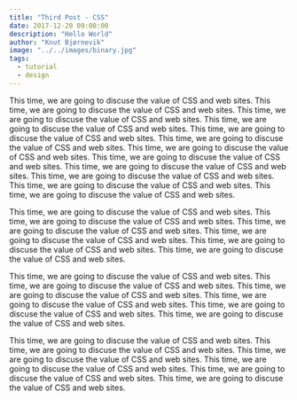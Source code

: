 ```yaml
---
title: "Third Post - CSS"
date: 2017-12-20 09:00:00
description: "Hello World"
author: "Knut Bjørnevik"
image: "../../images/binary.jpg"
tags:
  - tutorial
  - design
---
```


This time, we are going to discuse the value of CSS and web sites. This time, we are going to discuse the value of CSS and web sites. This time, we are going to discuse the value of CSS and web sites. This time, we are going to discuse the value of CSS and web sites. This time, we are going to discuse the value of CSS and web sites. This time, we are going to discuse the value of CSS and web sites.
This time, we are going to discuse the value of CSS and web sites. This time, we are going to discuse the value of CSS and web sites. This time, we are going to discuse the value of CSS and web sites. This time, we are going to discuse the value of CSS and web sites. This time, we are going to discuse the value of CSS and web sites. This time, we are going to discuse the value of CSS and web sites.

This time, we are going to discuse the value of CSS and web sites. This time, we are going to discuse the value of CSS and web sites. This time, we are going to discuse the value of CSS and web sites. This time, we are going to discuse the value of CSS and web sites. This time, we are going to discuse the value of CSS and web sites. This time, we are going to discuse the value of CSS and web sites.

This time, we are going to discuse the value of CSS and web sites. This time, we are going to discuse the value of CSS and web sites. This time, we are going to discuse the value of CSS and web sites. This time, we are going to discuse the value of CSS and web sites. This time, we are going to discuse the value of CSS and web sites. This time, we are going to discuse the value of CSS and web sites.

This time, we are going to discuse the value of CSS and web sites. This time, we are going to discuse the value of CSS and web sites. This time, we are going to discuse the value of CSS and web sites. This time, we are going to discuse the value of CSS and web sites. This time, we are going to discuse the value of CSS and web sites. This time, we are going to discuse the value of CSS and web sites.
